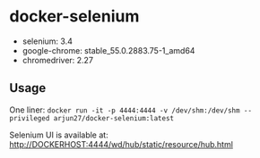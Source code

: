 docker-selenium
===============


* selenium: 3.4
* google-chrome: stable_55.0.2883.75-1_amd64
* chromedriver: 2.27

## Usage

One liner: `docker run -it -p 4444:4444 -v /dev/shm:/dev/shm --privileged arjun27/docker-selenium:latest`

Selenium UI is available at:
[http://DOCKERHOST:4444/wd/hub/static/resource/hub.html](http://DOCKERHOST:4444/wd/hub/static/resource/hub.html)
